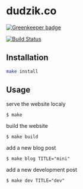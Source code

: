 # dudzik.co

[![Greenkeeper badge](https://badges.greenkeeper.io/doodzik/dudzik.co.svg)](https://greenkeeper.io/)

[![Build Status](https://travis-ci.org/doodzik/dudzik.co.svg?branch=master)](https://travis-ci.org/doodzik/dudzik.co)

## Installation

```bash
make install
```

## Usage

serve the website localy
```
$ make
```

build the website
```
$ make build
```

add a new blog post
```
$ make blog TITLE="mini"
```

add a new development post
```
$ make dev TITLE="dev"
```
